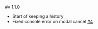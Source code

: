 #v 1.1.0
 - Start of keeping a history
 - Fixed console error on modal cancel [#4](https://github.com/mozfet/meteor-autoform-materialize/issues/4)

